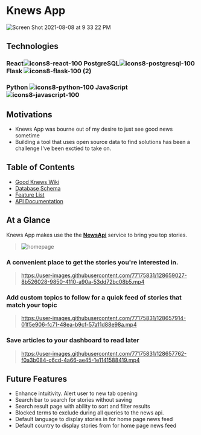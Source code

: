


# Knews App
![Screen Shot 2021-08-08 at 9 33 22 PM](https://user-images.githubusercontent.com/77175831/128655427-a359f85a-8b3e-4cef-a0f0-807de1069b30.png)

## Technologies
### React![icons8-react-100](https://user-images.githubusercontent.com/77175831/128655462-ae9673cb-67d2-4df3-bc52-2c43b6419834.png) PostgreSQL![icons8-postgresql-100](https://user-images.githubusercontent.com/77175831/128655482-b4743976-babd-4fc9-a2a3-8d2ef6c616d6.png) Flask ![icons8-flask-100 (2)](https://user-images.githubusercontent.com/77175831/128655684-3e655dc3-becd-4a56-9576-30fc8e5fdf8f.png) 
### Python ![icons8-python-100](https://user-images.githubusercontent.com/77175831/128655745-4e1ea395-cc70-4a82-a959-bd067d4950e6.png) JavaScript![icons8-javascript-100](https://user-images.githubusercontent.com/77175831/128655574-0026d8d0-3550-4bc0-b322-eea219812c3c.png) 


## Motivations
 - Knews App was bourne out of my desire to just see good news sometime
 - Building a tool that uses open source data to find solutions has been a challenge I've been exctied to take on.


## Table of Contents
 - [Good Knews Wiki](https://github.com/johnshivers3/Knews/wiki/Good-Knews!)
 - [Database Schema](https://github.com/johnshivers3/Knews/wiki/Database-Schema)
 - [Feature List](https://github.com/johnshivers3/Knews/wiki/Feature-List)
 - [API Documentation](https://github.com/johnshivers3/Knews/wiki/API-Documentation)


## At a Glance
Knews App makes use the the [__NewsApi__](www.newsapi.org) service to bring you top stories.
> ![homepage](https://user-images.githubusercontent.com/77175831/128657724-86d6188a-bba9-4dd9-8230-326576437e45.jpg)

### A convenient place to get the stories you're interested in.
> https://user-images.githubusercontent.com/77175831/128659027-8b526028-9850-4110-a90a-53dd72bc08b5.mp4


### Add custom topics to follow for a quick feed of stories that match your topic
> https://user-images.githubusercontent.com/77175831/128657914-01f5e906-fc71-48ea-b9cf-57a11d88e98a.mp4



### Save articles to your dashboard to read later
> https://user-images.githubusercontent.com/77175831/128657762-f0a3b084-c6cd-4a66-ae45-1e1141588419.mp4

## Future Features
 - Enhance intuitivity. Alert user to new tab opening
 - Search bar to search for stories without saving
 - Search result page with ability to sort and filter results
 - Blocked terms to exclude during all queries to the news api.
 - Default language to display stories in for home page news feed 
 - Default country to display stories from for home page news feed
